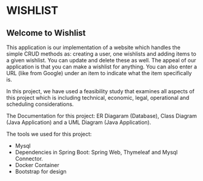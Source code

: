 # WISHLIST

## Welcome to Wishlist

This application is our implementation of a website which handles the simple CRUD methods as: creating a user, one wishlists and adding 
items to a given wishlist. You can update and delete these as well. 
The appeal of our application is that you can make a wishlist for anything. 
You can also enter a URL (like from Google) under an item to indicate what the item specifically is.

In this project, we have used a feasibility study that examines all aspects of this project which is including technical, economic, legal, operational and scheduling considerations.

The Documentation for this project: ER Diagaram (Database), Class Diagram (Java Application) and a UML Diagram (Java Application).

The tools we used for this project:
- Mysql 
- Dependencies in Spring Boot: Spring Web, Thymeleaf and Mysql Connector.
- Docker Container
- Bootstrap for design


